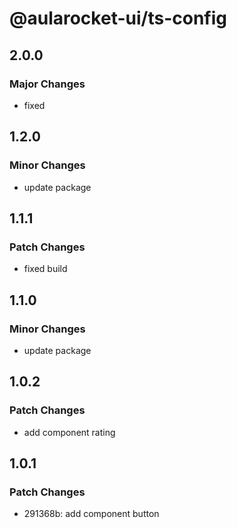 # @aularocket-ui/ts-config

## 2.0.0

### Major Changes

- fixed

## 1.2.0

### Minor Changes

- update package

## 1.1.1

### Patch Changes

- fixed build

## 1.1.0

### Minor Changes

- update package

## 1.0.2

### Patch Changes

- add component rating

## 1.0.1

### Patch Changes

- 291368b: add component button
